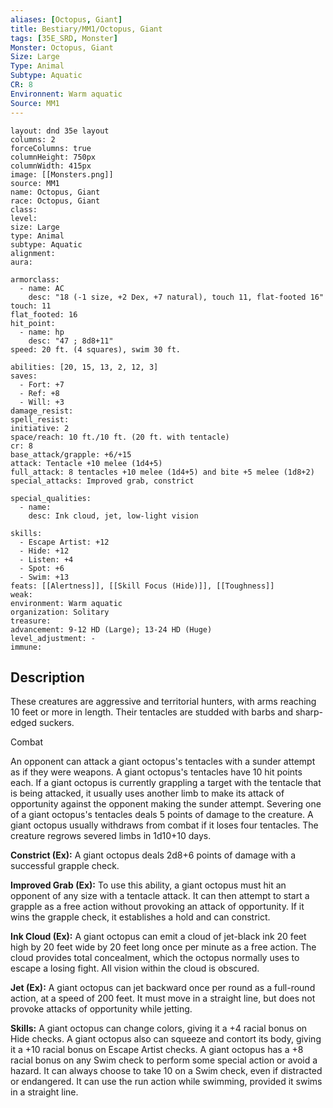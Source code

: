 ```yaml
---
aliases: [Octopus, Giant]
title: Bestiary/MM1/Octopus, Giant
tags: [35E_SRD, Monster]
Monster: Octopus, Giant
Size: Large
Type: Animal
Subtype: Aquatic
CR: 8
Environnent: Warm aquatic
Source: MM1
---
```


```statblock
layout: dnd 35e layout
columns: 2
forceColumns: true
columnHeight: 750px
columnWidth: 415px
image: [[Monsters.png]]
source: MM1
name: Octopus, Giant
race: Octopus, Giant
class: 
level: 
size: Large
type: Animal
subtype: Aquatic
alignment: 
aura: 

armorclass:
  - name: AC
    desc: "18 (-1 size, +2 Dex, +7 natural), touch 11, flat-footed 16"
touch: 11
flat_footed: 16
hit_point:
  - name: hp
    desc: "47 ; 8d8+11"
speed: 20 ft. (4 squares), swim 30 ft.

abilities: [20, 15, 13, 2, 12, 3]
saves:
  - Fort: +7
  - Ref: +8
  - Will: +3
damage_resist: 
spell_resist: 
initiative: 2
space/reach: 10 ft./10 ft. (20 ft. with tentacle)
cr: 8
base_attack/grapple: +6/+15
attack: Tentacle +10 melee (1d4+5)
full_attack: 8 tentacles +10 melee (1d4+5) and bite +5 melee (1d8+2)
special_attacks: Improved grab, constrict

special_qualities:
  - name: 
    desc: Ink cloud, jet, low-light vision

skills:
  - Escape Artist: +12
  - Hide: +12
  - Listen: +4
  - Spot: +6
  - Swim: +13
feats: [[Alertness]], [[Skill Focus (Hide)]], [[Toughness]]
weak: 
environment: Warm aquatic
organization: Solitary
treasure: 
advancement: 9-12 HD (Large); 13-24 HD (Huge)
level_adjustment: -
immune: 
```

## Description

<p>These creatures are aggressive and territorial hunters, with arms reaching 10 feet or more in length. Their tentacles are studded with barbs and sharp-edged suckers.</p>
<p>Combat</p>
<p>An opponent can attack a giant octopus's tentacles with a sunder attempt as if they were weapons. A giant octopus's tentacles have 10 hit points each. If a giant octopus is currently grappling a target with the tentacle that is being attacked, it usually uses another limb to make its attack of opportunity against the opponent making the sunder attempt. Severing one of a giant octopus's tentacles deals 5 points of damage to the creature. A giant octopus usually withdraws from combat if it loses four tentacles. The creature regrows severed limbs in 1d10+10 days.</p>
<p>
            <b>Constrict (Ex):</b> A giant octopus deals 2d8+6 points of damage with a successful grapple check.</p>
<p>
            <b>Improved Grab (Ex):</b> To use this ability, a giant octopus must hit an opponent of any size with a tentacle attack. It can then attempt to start a grapple as a free action without provoking an attack of opportunity. If it wins the grapple check, it establishes a hold and can constrict.</p>
<p>
            <b>Ink Cloud (Ex):</b> A giant octopus can emit a cloud of jet-black ink 20 feet high by 20 feet wide by 20 feet long once per minute as a free action. The cloud provides total concealment, which the octopus normally uses to escape a losing fight. All vision within the cloud is obscured.</p>
<p>
            <b>Jet (Ex):</b> A giant octopus can jet backward once per round as a full-round action, at a speed of 200 feet. It must move in a straight line, but does not provoke attacks of opportunity while jetting.</p>
<p>
            <b>Skills:</b> A giant octopus can change colors, giving it a +4 racial bonus on Hide checks. A giant octopus also can squeeze and contort its body, giving it a +10 racial bonus on Escape Artist checks. A giant octopus has a +8 racial bonus on any Swim check to perform some special action or avoid a hazard. It can always choose to take 10 on a Swim check, even if distracted or endangered. It can use the run action while swimming, provided it swims in a straight line.</p>
